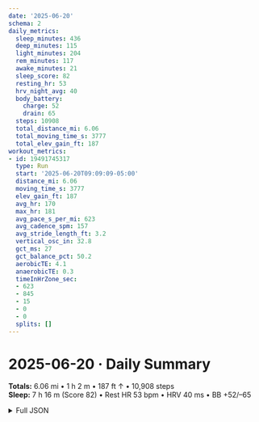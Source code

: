 ```yaml
---
date: '2025-06-20'
schema: 2
daily_metrics:
  sleep_minutes: 436
  deep_minutes: 115
  light_minutes: 204
  rem_minutes: 117
  awake_minutes: 21
  sleep_score: 82
  resting_hr: 53
  hrv_night_avg: 40
  body_battery:
    charge: 52
    drain: 65
  steps: 10908
  total_distance_mi: 6.06
  total_moving_time_s: 3777
  total_elev_gain_ft: 187
workout_metrics:
- id: 19491745317
  type: Run
  start: '2025-06-20T09:09:09-05:00'
  distance_mi: 6.06
  moving_time_s: 3777
  elev_gain_ft: 187
  avg_hr: 170
  max_hr: 181
  avg_pace_s_per_mi: 623
  avg_cadence_spm: 157
  avg_stride_length_ft: 3.2
  vertical_osc_in: 32.8
  gct_ms: 27
  gct_balance_pct: 50.2
  aerobicTE: 4.1
  anaerobicTE: 0.3
  timeInHrZone_sec:
  - 623
  - 845
  - 15
  - 0
  - 0
  splits: []
---
```

# 2025-06-20 · Daily Summary
**Totals:** 6.06 mi • 1 h 2 m • 187 ft ↑ • 10,908 steps  
**Sleep:** 7 h 16 m (Score 82) • Rest HR 53 bpm • HRV 40 ms • BB +52/–65

<details>
<summary>Full JSON</summary>

```json
{
  "date": "2025-06-20",
  "schema": 2,
  "daily_metrics": {
    "sleep_minutes": 436,
    "deep_minutes": 115,
    "light_minutes": 204,
    "rem_minutes": 117,
    "awake_minutes": 21,
    "sleep_score": 82,
    "resting_hr": 53,
    "hrv_night_avg": 40,
    "body_battery": {
      "charge": 52,
      "drain": 65
    },
    "steps": 10908,
    "total_distance_mi": 6.06,
    "total_moving_time_s": 3777,
    "total_elev_gain_ft": 187
  },
  "workout_metrics": [
    {
      "id": 19491745317,
      "type": "Run",
      "start": "2025-06-20T09:09:09-05:00",
      "distance_mi": 6.06,
      "moving_time_s": 3777,
      "elev_gain_ft": 187,
      "avg_hr": 170,
      "max_hr": 181,
      "avg_pace_s_per_mi": 623,
      "avg_cadence_spm": 157,
      "avg_stride_length_ft": 3.2,
      "vertical_osc_in": 32.8,
      "gct_ms": 27,
      "gct_balance_pct": 50.2,
      "aerobicTE": 4.1,
      "anaerobicTE": 0.3,
      "timeInHrZone_sec": [
        623,
        845,
        15,
        0,
        0
      ],
      "splits": []
    }
  ]
}
```
</details>
